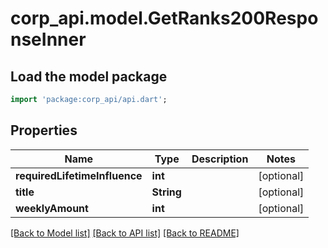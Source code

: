 # corp_api.model.GetRanks200ResponseInner

## Load the model package
```dart
import 'package:corp_api/api.dart';
```

## Properties
Name | Type | Description | Notes
------------ | ------------- | ------------- | -------------
**requiredLifetimeInfluence** | **int** |  | [optional] 
**title** | **String** |  | [optional] 
**weeklyAmount** | **int** |  | [optional] 

[[Back to Model list]](../README.md#documentation-for-models) [[Back to API list]](../README.md#documentation-for-api-endpoints) [[Back to README]](../README.md)


